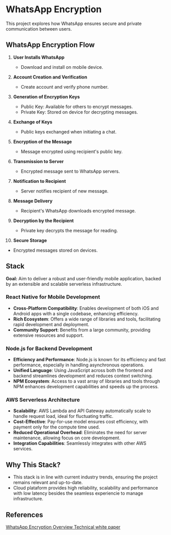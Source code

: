 # WhatsApp Encryption

This project explores how WhatsApp ensures secure and private communication between users.

## WhatsApp Encryption Flow

1. **User Installs WhatsApp**

   - Download and install on mobile device.

2. **Account Creation and Verification**

   - Create account and verify phone number.

3. **Generation of Encryption Keys**

   - Public Key: Available for others to encrypt messages.
   - Private Key: Stored on device for decrypting messages.

4. **Exchange of Keys**

   - Public keys exchanged when initiating a chat.

5. **Encryption of the Message**

   - Message encrypted using recipient's public key.

6. **Transmission to Server**

   - Encrypted message sent to WhatsApp servers.

7. **Notification to Recipient**

   - Server notifies recipient of new message.

8. **Message Delivery**

   - Recipient's WhatsApp downloads encrypted message.

9. **Decryption by the Recipient**

   - Private key decrypts the message for reading.

10. **Secure Storage**

- Encrypted messages stored on devices.

## Stack

**Goal:** Aim to deliver a robust and user-friendly mobile application, backed by an extensible and scalable serverless infrastructure.

### React Native for Mobile Development

- **Cross-Platform Compatibility**: Enables development of both iOS and Android apps with a single codebase, enhancing efficiency.
- **Rich Ecosystem**: Offers a wide range of libraries and tools, facilitating rapid development and deployment.
- **Community Support**: Benefits from a large community, providing extensive resources and support.

### Node.js for Backend Development

- **Efficiency and Performance**: Node.js is known for its efficiency and fast performance, especially in handling asynchronous operations.
- **Unified Language**: Using JavaScript across both the frontend and backend streamlines development and reduces context switching.
- **NPM Ecosystem**: Access to a vast array of libraries and tools through NPM enhances development capabilities and speeds up the process.

### AWS Serverless Architecture

- **Scalability**: AWS Lambda and API Gateway automatically scale to handle request load, ideal for fluctuating traffic.
- **Cost-Effective**: Pay-for-use model ensures cost efficiency, with payment only for the compute time used.
- **Reduced Operational Overhead**: Eliminates the need for server maintenance, allowing focus on core development.
- **Integration Capabilities**: Seamlessly integrates with other AWS services.

## Why This Stack?

- This stack is in line with current industry trends, ensuring the project remains relevant and up-to-date.
- Cloud plataform provides high reliability, scalability and performance with low latency besides the seamless experiencie to manage infrastructure.


## References

[WhatsApp
Encryption Overview
Technical white paper](
https://scontent.fcgh3-1.fna.fbcdn.net/v/t39.8562-6/384251896_820338303082371_8514785982310046047_n.pdf?_nc_cat=100&ccb=1-7&_nc_sid=e280be&_nc_ohc=ItX8NTqxgW8AX_z_v79&_nc_oc=AQnqzS67OnrijAwDv13ngY_TuI5gcYIFL2mJQAVCMN1ZcdXLJxVvX4nCv5yIakT03RZeWqDM0ZEJJN_lFnv2mFEH&_nc_ht=scontent.fcgh3-1.fna&oh=00_AfAYp4K1ozEx1mxVYeiI-3MDyxUs4CBszQi1wbLt1mKJog&oe=65539411)
